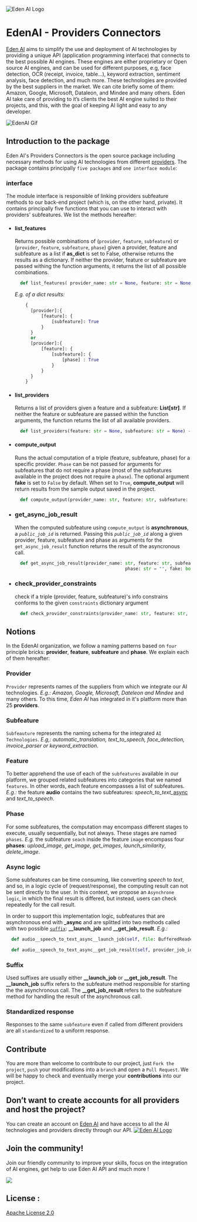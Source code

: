 ![Eden AI Logo](EdenAI-WrittenLogo(1).png)

# EdenAI - Providers Connectors

[Eden AI](https://www.edenai.co/) aims to simplify the use and deployment of AI technologies by providing a unique API (application programming interface) that connects to the best possible AI engines. These engines are either proprietary or Open source AI engines, and can be used for different purposes, e.g, face
detection, OCR (receipt, invoice, table...), keyword extraction, sentiment analysis, face detection, and much more. These technologies are provided by the best suppliers in the market. We can cite briefly some of them: Amazon, Google, Microsoft, Dataleon, and Mindee and many others. Eden AI take care of providing to it’s clients the best AI engine suited to their projects, and this, with the goal of keeping AI light and easy to any developer. 

![EdenAI Gif](ezgif.com-gif-maker(1).gif)

## Introduction to the package

Eden AI's Providers Connectors is the open source package including necessary methods for using AI technologies from different [providers](#provider). The package contains principally `five packages` and `one interface module`:

### **interface**

The module interface is responsible of linking providers subfeature methods to our back-end project (which is, on the other hand, private). It contains principally five functions that you can use to interact with providers' subfeatures. We list the methods hereafter:

* #### list_features

  Returns possible combinations of  (`provider`, `feature`, `subfeature`) or (`provider`, `feature`, `subfeature`, `phase`) given a provider, feature and subfeature as a list if **as_dict** is set to False, otherwise returns the results as a dictionary. If neither the provider, feature or subfeature are passed withing the function arguments, it returns the list of all possible combinations.

  ```python
    def list_features( provider_name: str = None, feature: str = None, subfeature: str = None, as_dict: bool = False) -> Union[List, Dict]:
  ```

  *E.g. of a dict results:*

  ```python
      {
        [provider]:{
            [feature]: {
                [subfeature]: True
            }
        }
        or
        [provider]:{
            [feature]: {
                [subfeature]: {
                    [phase] : True
                }
            }
        }
      }
  ```

* #### list_providers

  Returns a list of providers given a feature and a subfeature: **List[str]**. If neither the feature or subfeature are passed within the function arguments, the function returns the list of all available providers.

  ```python
    def list_providers(feature: str = None, subfeature: str = None) -> List[str]
  ```

* #### compute_output

  Runs the actual computation of a triple (feature, subfeature, phase) for a specific provider. `Phase` can be not passed for arguments for subfeatures that do not require a phase (most of the subfeatures available in the project does not require a `phase`). The optional argument **fake** is set to `False` by default. When set to `True`, **compute_output** will return results from the sample output saved in the project.

  ```python
    def compute_output(provider_name: str, feature: str, subfeature: str, args: Dict, phase: str = "", fake: bool = False, user_email: str = None) -> Dict
  ```

* ### get_async_job_result

  When the computed subfeature using `compute_output` is **asynchronous**, a *`public_job_id`* is returned. Passing this *`public_job_id`* along a given provider, feature, subfeature and phase as arguments for the `get_async_job_result` function returns the result of the asyncronous call.

  ```python
    def get_async_job_result(provider_name: str, feature: str, subfeature: str, async_job_id: str,
                                            phase: str = "", fake: bool = False, project_name: str = None) -> Dict:
  ```

* ### check_provider_constraints

  check if a triple (provider, feature, subfeature)'s info constrains conforms to the given `constraints` dictionary argument

  ```python
    def check_provider_constraints(provider_name: str, feature: str, subfeature: str, phase: str = None, constraints: Dict = None) -> Tuple[bool, str]
  ```

## Notions

In the EdenAI organization, we follow a naming patterns based on `four` principle bricks: **provider**, **feature**, **subfeature** and **phase**. We explain each of them hereafter:

### **Provider**

`Provider` represents names of the suppliers from which we integrate our AI technologies. *E.g.: Amazon, Google, Microsoft, Dateleon and Mindee* and many others. To this time, *Eden AI* has integrated in it's platform more than 25 **providers**.

### **Subfeature**

`Subfeauture` represents the naming schema for the integrated `AI Technologies`. *E.g,: automatic_translation, text_to_speech, face_detection, invoice_parser or keyword_extraction*.

### **Feature**

To better apprehend the use of each of the `subfeatures` available in our platform, we grouped related subfeatures into categories that we named `features`. In other words, each feature encompasses a list of subfeatures. *E.g.:* the feature **audio** contains the two subfeatures: *speech_to_text_*[async](#async-logic) and *text_to_speech*.

### **Phase**

For some subfeatures, the computation may encompass different stages to execute, usually sequentially, but not always. These stages are named `phases`. *E.g.* the subfeature `seach` inside the feature `image` encompass four **phases**: *upload_image*, *get_image*, *get_images*, *launch_similarity*, *delete_image*.

### **Async logic**

Some subfeatures can be time consuming, like converting *speech* to *text*, and so, in a logic cycle of (request/response), the computing result can not be sent directly to the user. In this context, we propose an `Asynchrone logic`, in which the final result is differed, but instead, users can check repeatedly for the call result.

In order to support this implementation logic, subfeatures that are asynchronous end with **_async** and are splitted into two methods called with two possible [`suffix`](#suffix): **__launch_job** and **__get_job_result**. *E.g.:*

```python
  def audio__speech_to_text_async__launch_job(self, file: BufferedReader, language: str) -> AsyncLaunchJobResponseType:
```

```python
  def audio__speech_to_text_async__get_job_result(self, provider_job_id: str) -> AsyncBaseResponseType[SpeechToTextAsyncDataClass]:
```

### **Suffix**

Used suffixes are usually either **__launch_job** or **__get_job_result**. The **__launch_job** suffix refers to the subfeature method responsible for starting the the asynchronous call. The **__get_job_result** refers to the subfeature method for handling the result of the asynchronous call.

### Standardized response

Responses to the same `subfeature` even if called from different providers are all `standardized` to a uniform response.

## Contribute

You are more than welcome to contribute to our project, just `Fork the project`, `push` your modifications into a `branch` and open a `Pull Request`. We will be happy to check and eventually merge your **contributions** into our project.

## Don’t want to create accounts for all providers and host the project?
You can create an account on [Eden AI](https://app.edenai.run/user/register) and have access to all the AI technologies and providers directly through our API.
[![Eden AI Logo](EdenAI-WrittenLogo(1).png)](https://app.edenai.run/user/register)


## Join the community!
Join our friendly community to improve your skills, focus on the integration of AI engines, get help to use Eden AI API and much more !

[![](https://dcbadge.vercel.app/api/server/INVITEID)](https://discord.com/invite/VYwTbMQc8u)


## License :
[Apache License 2.0](LICENSE)
